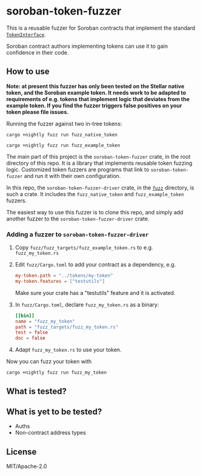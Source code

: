 # soroban-token-fuzzer

This is a reusable fuzzer for Soroban contracts
that implement the standard
[`TokenInterface`](https://docs.rs/soroban-sdk/latest/soroban_sdk/token/trait.TokenInterface.html).

Soroban contract authors implementing tokens can use it
to gain confidence in their code.


## How to use

**Note: at present this fuzzer has only been tested on
the Stellar native token, and the Soroban example token.
It needs work to be adapted to requirements of e.g. tokens
that implement logic that deviates from the example token.
If you find the fuzzer triggers false positives on your
token please file issues.**

Running the fuzzer against two in-tree tokens:

```
cargo +nightly fuzz run fuzz_native_token
```

```
cargo +nightly fuzz run fuzz_example_token
```

The main part of this project is the
`soroban-token-fuzzer` crate, in the root directory of this repo.
It is a library that implements reusable token fuzzing logic.
Customized token fuzzers are programs that link to `soroban-token-fuzzer`
and run it with their own configuration.

In this repo, the `soroban-token-fuzzer-driver` crate,
in the [`fuzz`](./fuzz) directory, is such a crate. It includes
the `fuzz_native_token` and `fuzz_example_token` fuzzers.

The easiest way to use this fuzzer is to clone this repo,
and simply add another fuzzer to the `soroban-token-fuzzer-driver`
crate.

### Adding a fuzzer to `soroban-token-fuzzer-driver`

1) Copy `fuzz/fuzz_targets/fuzz_example_token.rs` to
   e.g. `fuzz_my_token.rs`
2) Edit `fuzz/Cargo.toml` to add your contract as a dependency, e.g.

   ```toml
   my-token.path = "../tokens/my-token"
   my-token.features = ["testutils"]
   ```

   Make sure your crate has a "testutils" feature and it is activated.
3) In `fuzz/Cargo.toml`, declare `fuzz_my_token.rs` as a binary:

   ```toml
   [[bin]]
   name = "fuzz_my_token"
   path = "fuzz_targets/fuzz_my_token.rs"
   test = false
   doc = false
   ```

4) Adapt `fuzz_my_token.rs` to use your token.

Now you can fuzz your token with

```
cargo +nightly fuzz run fuzz_my_token
```


## What is tested?


## What is yet to be tested?

- Auths
- Non-contract address types


## License

MIT/Apache-2.0
